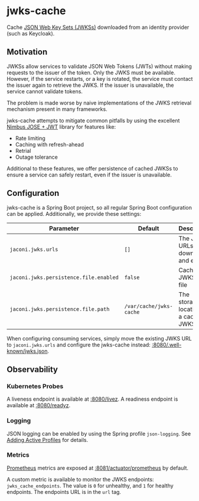 # jwks-cache

Cache [JSON Web Key Sets (JWKSs)][1] downloaded from an identity provider (such as Keycloak).

## Motivation

JWKSs allow services to validate JSON Web Tokens (JWTs) without making requests to the issuer of the token. Only the
JWKS must be available. However, if the service restarts, or a key is rotated, the service must contact the issuer again
to retrieve the JWKS. If the issuer is unavailable, the service cannot validate tokens.

The problem is made worse by naive implementations of the JWKS retrieval mechanism present in many frameworks.

jwks-cache attempts to mitigate common pitfalls by using the excellent [Nimbus JOSE + JWT][2] library for features
like:

* Rate limiting
* Caching with refresh-ahead
* Retrial
* Outage tolerance

Additional to these features, we offer persistence of cached JWKSs to ensure a service can safely restart, even if the
issuer is unavailable.

## Configuration

jwks-cache is a Spring Boot project, so all regular Spring Boot configuration can be applied. Additionally, we provide
these settings:

| Parameter                              | Default                 | Description                            | Example                                         |
|----------------------------------------|-------------------------|----------------------------------------|-------------------------------------------------|
| `jaconi.jwks.urls`                     | `[]`                    | The JWKS URLs to download and expose   | `["https://example.com/.well-known/jwks.json"]` |
| `jaconi.jwks.persistence.file.enabled` | `false`                 | Cache a JWKS as file                   | `true`                                          |
| `jaconi.jwks.persistence.file.path`    | `/var/cache/jwks-cache` | The storage location for a cached JWKS | `/mnt/volume/cache`                             |

When configuring consuming services, simply move the existing JWKS URL to `jaconi.jwks.urls` and configure the
jwks-cache instead: [:8080/.well-known/jwks.json](http://localhost:8080/.well-known/jwks.json).

## Observability

### Kubernetes Probes

A liveness endpoint is available at [:8080/livez](http://localhost:8080/livez). A readiness endpoint is available at
[:8080/readyz](http://localhost:8080/readyz).

### Logging

JSON logging can be enabled by using the Spring profile `json-logging`. See [Adding Active Profiles][3] for details.

### Metrics

[Prometheus][4] metrics are exposed at [:8081/actuator/prometheus](http://localhost:8081/actuator/prometheus) by
default.

A custom metric is available to monitor the JWKS endpoints: `jwks_cache_endpoints`. The value is `0` for unhealthy, and
`1` for healthy endpoints. The endpoints URL is in the `url` tag.

[1]: <https://datatracker.ietf.org/doc/html/rfc7517#section-5> "RFC 7571"
[2]: <https://connect2id.com/products/nimbus-jose-jwt> "Nimbus JOSE + JWT"
[3]: <https://docs.spring.io/spring-boot/docs/3.1.3/reference/html/features.html#features.profiles.adding-active-profiles> "Adding Active Profiles"
[4]: <https://prometheus.io> "Prometheus"
